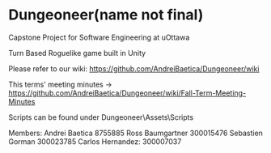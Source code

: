 # Dungeoneer(name not final)

Capstone Project for Software Engineering at uOttawa

Turn Based Roguelike game built in Unity


Please refer to our wiki: https://github.com/AndreiBaetica/Dungeoneer/wiki

This terms' meeting minutes -> https://github.com/AndreiBaetica/Dungeoneer/wiki/Fall-Term-Meeting-Minutes


Scripts can be found under Dungeoneer\Assets\Scripts

Members:
Andrei Baetica 8755885
Ross Baumgartner 300015476
Sebastien Gorman 300023785
Carlos Hernandez: 300007037
